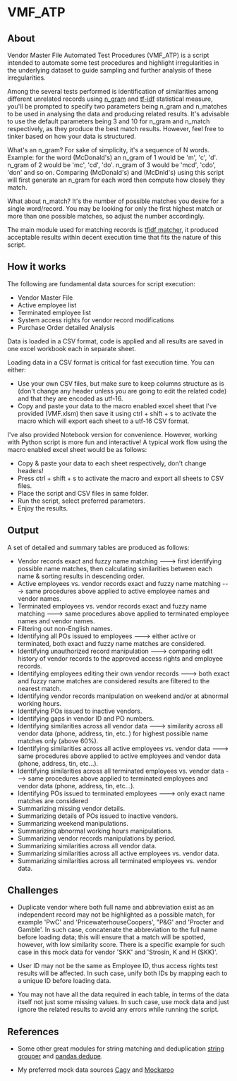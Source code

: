 # VMF_ATP

## About

Vendor Master File Automated Test Procedures (VMF_ATP) is a script intended to automate some test procedures and highlight irregularities in the underlying dataset to guide sampling and further analysis of these irregularities.

Among the several tests performed is identification of similarities among different unrelated records using [n_gram](https://en.wikipedia.org/wiki/N-gram) and [tf-idf](https://en.wikipedia.org/wiki/Tf%E2%80%93idf) statistical measure, you'll be prompted to specify two parameters being n_gram and n_matches to be used in analysing the data and producing related results. It's advisable to use the default parameters being 3 and 10 for n_gram and n_match respectively, as they produce the best match results. However, feel free to tinker based on how your data is structured.

What's an n_gram? For sake of simplicity, it's a sequence of N words. Example: for the word (McDonald's) an n_gram of 1 would be 'm', 'c', 'd'. n_gram of 2 would be 'mc', 'cd', 'do'. n_gram of 3 would be 'mcd', 'cdo', 'don' and so on. Comparing (McDonald's) and (McDnld's) using this script will first generate an n_gram for each word then compute how closely they match.

What about n_match? It's the number of possible matches you desire for a single word/record. You may be looking for only the first highest match or more than one possible matches, so adjust the number accordingly.

The main module used for matching records is [tfidf matcher](https://github.com/LouisTsiattalou/tfidf_matcher), it produced acceptable results within decent execution time that fits the nature of this script.

## How it works

The following are fundamental data sources for script execution:

- Vendor Master File
- Active employee list
- Terminated employee list
- System access rights for vendor record modifications
- Purchase Order detailed Analysis

Data is loaded in a CSV format, code is applied and all results are saved in one excel workbook each in separate sheet.

Loading data in a CSV format is critical for fast execution time. You can either:

- Use your own CSV files, but make sure to keep columns structure as is (don't change any header unless you are going to edit the related code) and that they are encoded as utf-16.
- Copy and paste your data to the macro enabled excel sheet that I've provided (VMF.xlsm) then save it using ctrl + shift + s to activate the macro which will export each sheet to a utf-16 CSV format.

I've also provided Notebook version for convenience. However, working with Python script is more fun and interactive! A typical work flow using the macro enabled excel sheet would be as follows:

- Copy & paste your data to each sheet respectively, don't change headers!
- Press ctrl + shift + s to activate the macro and export all sheets to CSV files.
- Place the script and CSV files in same folder.
- Run the script, select preferred parameters.
- Enjoy the results.

## Output

A set of detailed and summary tables are produced as follows:

- Vendor records exact and fuzzy name matching ---> first identifying possible name matches, then calculating similarities between each name & sorting results in descending order.
- Active employees vs. vendor records exact and fuzzy name matching ---> same procedures above applied to active employee names and vendor names.
- Terminated employees vs. vendor records exact and fuzzy name matching ---> same procedures above applied to terminated employee names and vendor names.
- Filtering out non-English names.
- Identifying all POs issued to employees ---> either active or terminated, both exact and fuzzy name matches are considered.
- Identifying unauthorized record manipulation ---> comparing edit history of vendor records to the approved access rights and employee records.
- Identifying employees editing their own vendor records ---> both exact and fuzzy name matches are considered results are filtered to the nearest match.
- Identifying vendor records manipulation on weekend and/or at abnormal working hours.
- Identifying POs issued to inactive vendors.
- Identifying gaps in vendor ID and PO numbers.
- Identifying similarities across all vendor data ---> similarity across all vendor data (phone, address, tin, etc..) for highest possible name matches only (above 60%).
- Identifying similarities across all active employees vs. vendor data ---> same procedures above applied to active employees and vendor data (phone, address, tin, etc...).
- Identifying similarities across all terminated employees vs. vendor data ---> same procedures above applied to terminated employees and vendor data (phone, address, tin, etc...).
- Identifying POs issued to terminated employees ---> only exact name matches are considered
- Summarizing missing vendor details.
- Summarizing details of POs issued to inactive vendors.
- Summarizing weekend manipulations.
- Summarizing abnormal working hours manipulations.
- Summarizing vendor records manipulations by period.
- Summarizing similarities across all vendor data.
- Summarizing similarities across all active employees vs. vendor data.
- Summarizing similarities across all terminated employees vs. vendor data.

## Challenges

- Duplicate vendor where both full name and abbreviation exist as an independent record may not be highlighted as a possible match, for example 'PwC' and 'PricewaterhouseCoopers', "P&G' and 'Procter and Gamble'. In such case, concatenate the abbreviation to the full name before loading data; this will ensure that a match will be spotted, however, with low similarity score. There is a specific example for such case in this mock data for vendor 'SKK' and 'Strosin, K and H (SKK)'.

- User ID may not be the same as Employee ID, thus access rights test results will be affected. In such case, unify both IDs by mapping each to a unique ID before loading data.  
- You may not have all the data required in each table, in terms of the data itself not just some missing values. In such case, use mock data and just ignore the related results to avoid any errors while running the script.

## References

- Some other great modules for string matching and deduplication [string grouper](https://github.com/Bergvca/string_grouper) and [pandas dedupe](https://github.com/Lyonk71/pandas-dedupe).

- My preferred mock data sources [Cagy](https://www.cagy.org/test-data-generator/?) and [Mockaroo](https://www.mockaroo.com/)
